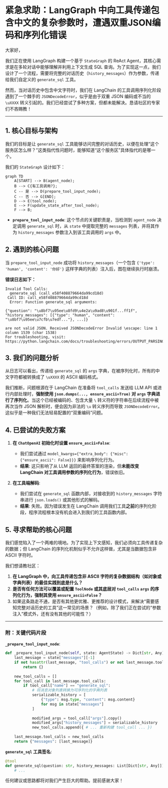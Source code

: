 # 紧急求助：LangGraph 中向工具传递包含中文的复杂参数时，遭遇双重JSON编码和序列化错误

大家好，

我们正在使用 LangGraph 构建一个基于 `StateGraph` 的 ReAct Agent，其核心需求是在多轮对话中能够理解并利用上下文生成 SQL 查询。为了实现这一点，我们设计了一个流程，需要将完整的对话历史（`history_messages`）作为参数，传递给我们自定义的 `generate_sql` 工具。

然而，当对话历史中包含中文字符时，我们在 LangChain 的工具调用序列化阶段遇到了一个棘手的 `JSONDecodeError`，似乎是由于双重 JSON 编码或不当的 `\uXXXX` 转义引起的。我们已经尝试了多种方案，但都未能解决。恳请社区的专家们不吝赐教！

---

## 1. 核心目标与架构

我们的目标是让 `generate_sql` 工具能够访问完整的对话历史，以便在处理“这个服务区怎么样？”这类指代性问题时，能够知道“这个服务区”具体指代的是哪一个。

我们的 `StateGraph` 设计如下：

```mermaid
graph TD
    A[START] --> B(agent_node);
    B --> C{有工具调用?};
    C -- 是 --> D(prepare_tool_input_node);
    C -- 否 --> G[END];
    D --> E(tool_node);
    E --> F(update_state_after_tool_node);
    F --> B;
```

- **`prepare_tool_input_node`**: 这个节点的关键职责是，当检测到 `agent_node` 决定调用 `generate_sql` 时，从 `state` 中提取完整的 `messages` 列表，并将其作为 `history_messages` 参数注入到该工具调用的 `args` 中。

## 2. 遇到的核心问题

当 `prepare_tool_input_node` 成功将 `history_messages`（一个包含 `{'type': 'human', 'content': '你好'}` 这样字典的列表）注入后，图在继续执行时崩溃。

**错误日志如下：**

```
Invalid Tool Calls:
  generate_sql (call_e58f408879664da99cd18d)
 Call ID: call_e58f408879664da99cd18d
  Error: Function generate_sql arguments:

{"question": "\u8bf7\u95ee\u8fd9\u4e2a\u9ad8\u901f...ff1f", "history_messages": [{"type": "human", "content": "\u8bf7\u95ee\u7cfb\u7edf..."}, ...]}

are not valid JSON. Received JSONDecodeError Invalid \escape: line 1 column 1539 (char 1538)
For troubleshooting, visit: https://python.langchain.com/docs/troubleshooting/errors/OUTPUT_PARSING_FAILURE
```

## 3. 我们的问题分析

从日志可以看出，传递给 `generate_sql` 的 `args` 字典，在被序列化时，所有的中文字符都被转换成了 `\uXXXX` 的 ASCII 编码格式。

我们推断，问题根源在于 LangChain 在准备将 `tool_calls` 发送给 LLM API 或进行内部处理时，**强制使用 `json.dumps(..., ensure_ascii=True)` 对 `args` 字典进行了序列化**。当这个已经被编码的、包含大量 `\` 转义符的字符串在后续流程中被再次当作 JSON 解析时，便会因为非法的 `\u` 转义序列而导致 `JSONDecodeError`。这似乎是一种我们无法轻易配置的“双重编码”问题。

## 4. 已尝试的失败方案

1.  **在 `ChatOpenAI` 初始化时设置 `ensure_ascii=False`**:
    - 我们尝试通过 `model_kwargs={"extra_body": {"misc": {"ensure_ascii": False}}}` 来影响序列化行为。
    - **结果**: 这只影响了从 LLM 返回的最终答案的渲染，但**未能改变 LangChain 对工具调用参数的序列化行为**，错误依旧。

2.  **在工具端解码**:
    - 我们尝试在 `generate_sql` 函数内部，对接收到的 `history_messages` 字符串进行 `json.loads()` 或其他形式的解码。
    - **结果**: 失败。因为错误发生在 LangChain 调用我们工具**之前**的序列化阶段，程序流程根本没有机会进入到我们的工具函数内部。

## 5. 寻求帮助的核心问题

我们感觉陷入了一个两难的境地。为了实现上下文感知，我们必须向工具传递复杂的数据；但 LangChain 的序列化机制似乎不允许这样做，尤其是当数据包含非 ASCII 字符时。

我们想请教社区：

1.  **在 LangGraph 中，向工具传递包含非 ASCII 字符的复杂数据结构（如对象或字典列表）的最佳实践到底是什么？**
2.  **是否有任何方法可以覆盖或配置 `ToolNode` 或其底层对 `tool_calls` `args` 的序列化行为，强制其使用 `ensure_ascii=False`？**
3.  如果这条路走不通，是否有其他更优雅、更推荐的设计模式，来解决“需要感知完整对话历史的工具”这一常见的场景？（例如，除了我们正在尝试的“参数注入”模式外，还有没有其他的可能性？）

---

### 附：关键代码片段

**`_prepare_tool_input_node`**:
```python
def _prepare_tool_input_node(self, state: AgentState) -> Dict[str, Any]:
    last_message = state["messages"][-1]
    if not hasattr(last_message, "tool_calls") or not last_message.tool_calls:
        return {}
    
    new_tool_calls = []
    for tool_call in last_message.tool_calls:
        if tool_call["name"] == "generate_sql":
            # 将消息对象列表转换为可序列化的字典列表
            serializable_history = [
                {"type": msg.type, "content": msg.content} 
                for msg in state["messages"]
            ]
            
            modified_args = tool_call["args"].copy()
            modified_args["history_messages"] = serializable_history
            new_tool_calls.append({ # ... 重新构建 tool_call ... })
    
    last_message.tool_calls = new_tool_calls
    return {"messages": [last_message]}
```

**`generate_sql` 工具签名**:
```python
@tool
def generate_sql(question: str, history_messages: List[Dict[str, Any]]) -> str:
    # ...
```

任何建议或思路都将对我们产生巨大的帮助。提前感谢大家！ 